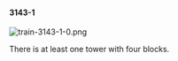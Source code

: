 #### 3143-1
![train-3143-1-0.png](https://github.com/lil-lab/nlvr/raw/master/nlvr/train/images/55/train-3143-1-0.png "train-3143-1-0.png")

There is at least one tower with four blocks.
